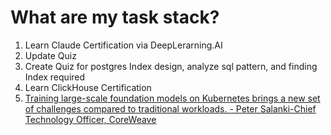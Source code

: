 # What are my task stack?
1. Learn Claude Certification via DeepLerarning.AI
2. Update Quiz
3. Create Quiz for postgres Index design, analyze sql pattern, and finding Index required
4. Learn ClickHouse Certification
5. [Training large-scale foundation models on Kubernetes brings a new set of challenges compared to traditional workloads. - Peter Salanki-Chief Technology Officer, CoreWeave](https://kccncna2024.sched.com/event/bc185c63eca4607906532d017692a811)
